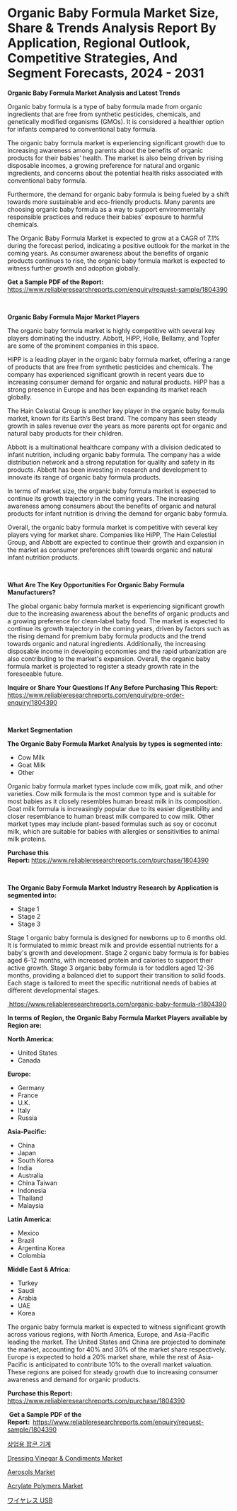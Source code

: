 <p><h1>Organic Baby Formula Market Size, Share & Trends Analysis Report By Application, Regional Outlook, Competitive Strategies, And Segment Forecasts, 2024 - 2031</h1></p><p><strong>Organic Baby Formula Market Analysis and Latest Trends</strong></p>
<p><p>Organic baby formula is a type of baby formula made from organic ingredients that are free from synthetic pesticides, chemicals, and genetically modified organisms (GMOs). It is considered a healthier option for infants compared to conventional baby formula.</p><p>The organic baby formula market is experiencing significant growth due to increasing awareness among parents about the benefits of organic products for their babies' health. The market is also being driven by rising disposable incomes, a growing preference for natural and organic ingredients, and concerns about the potential health risks associated with conventional baby formula.</p><p>Furthermore, the demand for organic baby formula is being fueled by a shift towards more sustainable and eco-friendly products. Many parents are choosing organic baby formula as a way to support environmentally responsible practices and reduce their babies' exposure to harmful chemicals.</p><p>The Organic Baby Formula Market is expected to grow at a CAGR of 7.1% during the forecast period, indicating a positive outlook for the market in the coming years. As consumer awareness about the benefits of organic products continues to rise, the organic baby formula market is expected to witness further growth and adoption globally.</p></p>
<p><strong>Get a Sample PDF of the Report:&nbsp;</strong> <a href="https://www.reliableresearchreports.com/enquiry/request-sample/1804390">https://www.reliableresearchreports.com/enquiry/request-sample/1804390</a></p>
<p>&nbsp;</p>
<p><strong>Organic Baby Formula Major Market Players</strong></p>
<p><p>The organic baby formula market is highly competitive with several key players dominating the industry. Abbott, HiPP, Holle, Bellamy, and Topfer are some of the prominent companies in this space.</p><p>HiPP is a leading player in the organic baby formula market, offering a range of products that are free from synthetic pesticides and chemicals. The company has experienced significant growth in recent years due to increasing consumer demand for organic and natural products. HiPP has a strong presence in Europe and has been expanding its market reach globally.</p><p>The Hain Celestial Group is another key player in the organic baby formula market, known for its Earth’s Best brand. The company has seen steady growth in sales revenue over the years as more parents opt for organic and natural baby products for their children.</p><p>Abbott is a multinational healthcare company with a division dedicated to infant nutrition, including organic baby formula. The company has a wide distribution network and a strong reputation for quality and safety in its products. Abbott has been investing in research and development to innovate its range of organic baby formula products.</p><p>In terms of market size, the organic baby formula market is expected to continue its growth trajectory in the coming years. The increasing awareness among consumers about the benefits of organic and natural products for infant nutrition is driving the demand for organic baby formula.</p><p>Overall, the organic baby formula market is competitive with several key players vying for market share. Companies like HiPP, The Hain Celestial Group, and Abbott are expected to continue their growth and expansion in the market as consumer preferences shift towards organic and natural infant nutrition products.</p></p>
<p>&nbsp;</p>
<p><strong>What Are The Key Opportunities For Organic Baby Formula Manufacturers?</strong></p>
<p><p>The global organic baby formula market is experiencing significant growth due to the increasing awareness about the benefits of organic products and a growing preference for clean-label baby food. The market is expected to continue its growth trajectory in the coming years, driven by factors such as the rising demand for premium baby formula products and the trend towards organic and natural ingredients. Additionally, the increasing disposable income in developing economies and the rapid urbanization are also contributing to the market's expansion. Overall, the organic baby formula market is projected to register a steady growth rate in the foreseeable future.</p></p>
<p><strong>Inquire or Share Your Questions If Any Before Purchasing This Report:</strong> <a href="https://www.reliableresearchreports.com/enquiry/pre-order-enquiry/1804390">https://www.reliableresearchreports.com/enquiry/pre-order-enquiry/1804390</a></p>
<p>&nbsp;</p>
<p><strong>Market Segmentation</strong></p>
<p><strong>The Organic Baby Formula Market Analysis by types is segmented into:</strong></p>
<p><ul><li>Cow Milk</li><li>Goat Milk</li><li>Other</li></ul></p>
<p><p>Organic baby formula market types include cow milk, goat milk, and other varieties. Cow milk formula is the most common type and is suitable for most babies as it closely resembles human breast milk in its composition. Goat milk formula is increasingly popular due to its easier digestibility and closer resemblance to human breast milk compared to cow milk. Other market types may include plant-based formulas such as soy or coconut milk, which are suitable for babies with allergies or sensitivities to animal milk proteins.</p></p>
<p><strong>Purchase this Report:&nbsp;</strong><a href="https://www.reliableresearchreports.com/purchase/1804390">https://www.reliableresearchreports.com/purchase/1804390</a></p>
<p>&nbsp;</p>
<p><strong>The Organic Baby Formula Market Industry Research by Application is segmented into:</strong></p>
<p><ul><li>Stage 1</li><li>Stage 2</li><li>Stage 3</li></ul></p>
<p><p>Stage 1 organic baby formula is designed for newborns up to 6 months old. It is formulated to mimic breast milk and provide essential nutrients for a baby's growth and development. Stage 2 organic baby formula is for babies aged 6-12 months, with increased protein and calories to support their active growth. Stage 3 organic baby formula is for toddlers aged 12-36 months, providing a balanced diet to support their transition to solid foods. Each stage is tailored to meet the specific nutritional needs of babies at different developmental stages.</p></p>
<p><a href="https://www.reliableresearchreports.com/organic-baby-formula-r1804390">&nbsp;https://www.reliableresearchreports.com/organic-baby-formula-r1804390</a></p>
<p><strong>In terms of Region, the Organic Baby Formula Market Players available by Region are:</strong></p>
<p>
    <p> <strong> North America: </strong>
        <ul>
            <li>United States</li>
            <li>Canada</li>
        </ul>
        </p> 
    <p> <strong> Europe: </strong>
        <ul>
            <li>Germany</li>
            <li>France</li>
            <li>U.K.</li>
            <li>Italy</li>
            <li>Russia</li>
        </ul>
        </p> 
    <p> <strong> Asia-Pacific: </strong>
        <ul>
            <li>China</li>
            <li>Japan</li>
            <li>South Korea</li>
            <li>India</li>
            <li>Australia</li>
            <li>China Taiwan</li>
            <li>Indonesia</li>
            <li>Thailand</li>
            <li>Malaysia</li>
        </ul>
        </p> 
    <p> <strong> Latin America: </strong>
        <ul>
            <li>Mexico</li>
            <li>Brazil</li>
            <li>Argentina Korea</li>
            <li>Colombia</li>
        </ul>
        </p> 
    <p> <strong> Middle East & Africa: </strong>
        <ul>
            <li>Turkey</li>
            <li>Saudi</li>
            <li>Arabia</li>
            <li>UAE</li>
            <li>Korea</li>
        </ul>
    </p>
    </p>
<p><p>The organic baby formula market is expected to witness significant growth across various regions, with North America, Europe, and Asia-Pacific leading the market. The United States and China are projected to dominate the market, accounting for 40% and 30% of the market share respectively. Europe is expected to hold a 20% market share, while the rest of Asia-Pacific is anticipated to contribute 10% to the overall market valuation. These regions are poised for steady growth due to increasing consumer awareness and demand for organic products.</p></p>
<p><strong>Purchase this Report: </strong><a href="https://www.reliableresearchreports.com/purchase/1804390">https://www.reliableresearchreports.com/purchase/1804390</a></p>
<p>&nbsp;<strong>Get a Sample PDF of the Report:&nbsp;&nbsp;</strong><a href="https://www.reliableresearchreports.com/enquiry/request-sample/1804390">https://www.reliableresearchreports.com/enquiry/request-sample/1804390</a></p>
<p><strong></strong></p>
<p><p><a href="https://github.com/sougarounis/Market-Research-Report-List-3/blob/main/107541916414.md">상업용 팝콘 기계</a></p><p><a href="https://github.com/markusgodoy/Market-Research-Report-List-2/blob/main/dressing-vinegar-condiments-market.md">Dressing Vinegar & Condiments Market</a></p><p><a href="https://issuu.com/reportprime-2/docs/aerosols-market-size-2030.pptx">Aerosols Market</a></p><p><a href="https://issuu.com/reportprime-2/docs/acrylate-polymers-market-size-2030.pptx">Acrylate Polymers Market</a></p><p><a href="https://github.com/AaronVargas43/Market-Research-Report-List-1/blob/main/426735618009.md">ワイヤレス USB</a></p></p>